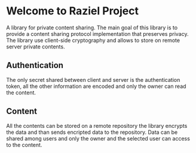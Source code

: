 # Welcome to Raziel Project 

A library for private content sharing.
The main goal of this library is to provide a content sharing protocol implementation that preserves privacy.
The library use client-side cryptography and allows to store on remote server private contents.


## Authentication

The only secret shared between client and server is the authentication token, all the other information are encoded
and only the owner can read the content. 
 
## Content 

All the contents can be stored on a remote repository the library encrypts the data and than sends encripted data to the repository. Data can be shared among users and only the owner and the selected user can access to the content.

 
